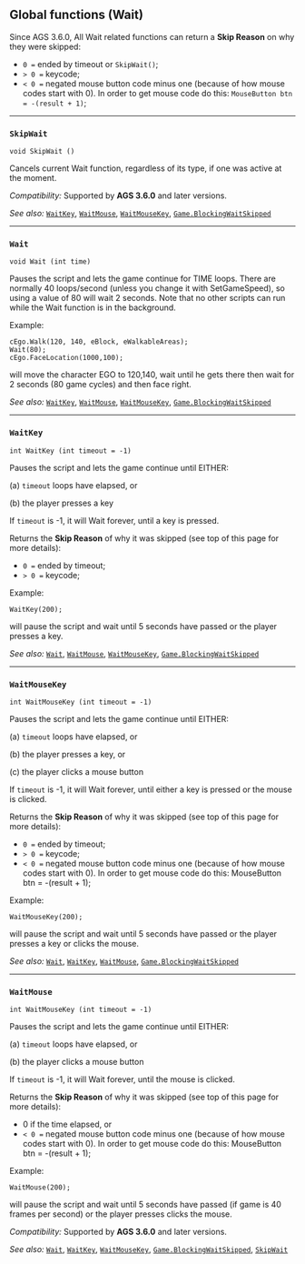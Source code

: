 ## Global functions (Wait)


Since AGS 3.6.0, All Wait related functions can return a **Skip Reason** on why they were skipped:

- `0 =` ended by timeout or `SkipWait()`;
- `> 0 =` keycode;
- `< 0 =` negated mouse button code minus one (because of how mouse codes start with 0). In order to get mouse code do this: `MouseButton btn = -(result + 1)`;


---

### `SkipWait`

    void SkipWait ()

Cancels current Wait function, regardless of its type, if one was active at the moment.

*Compatibility:* Supported by **AGS 3.6.0** and later versions.

*See also:* [`WaitKey`](Globalfunctions_General#waitkey),
[`WaitMouse`](Globalfunctions_General#waitmouse),
[`WaitMouseKey`](Globalfunctions_General#waitmousekey),
[`Game.BlockingWaitSkipped`](Game#blockingwaitskipped)

---

### `Wait`

    void Wait (int time)

Pauses the script and lets the game continue for TIME loops. There are
normally 40 loops/second (unless you change it with SetGameSpeed), so
using a value of 80 will wait 2 seconds. Note that no other scripts can
run while the Wait function is in the background.

Example:

    cEgo.Walk(120, 140, eBlock, eWalkableAreas);
    Wait(80);
    cEgo.FaceLocation(1000,100);

will move the character EGO to 120,140, wait until he gets there then
wait for 2 seconds (80 game cycles) and then face right.

*See also:* [`WaitKey`](Globalfunctions_General#waitkey),
[`WaitMouse`](Globalfunctions_General#waitmouse),
[`WaitMouseKey`](Globalfunctions_General#waitmousekey),
[`Game.BlockingWaitSkipped`](Game#blockingwaitskipped)

---

### `WaitKey`

    int WaitKey (int timeout = -1)

Pauses the script and lets the game continue until EITHER:

\(a) `timeout` loops have elapsed, or

\(b) the player presses a key

If `timeout` is -1, it will Wait forever, until a key is pressed.

Returns the **Skip Reason** of why it was skipped (see top of this page for more details):

- `0 =` ended by timeout;
- `> 0 =` keycode;

Example:

    WaitKey(200);

will pause the script and wait until 5 seconds have passed or the player
presses a key.

*See also:* [`Wait`](Globalfunctions_Wait#wait),
[`WaitMouse`](Globalfunctions_General#waitmouse),
[`WaitMouseKey`](Globalfunctions_Wait#waitmousekey),
[`Game.BlockingWaitSkipped`](Game#blockingwaitskipped)

---

### `WaitMouseKey`

    int WaitMouseKey (int timeout = -1)

Pauses the script and lets the game continue until EITHER:

\(a) `timeout` loops have elapsed, or

\(b) the player presses a key, or

\(c) the player clicks a mouse button

If `timeout` is -1, it will Wait forever, until either a key is pressed or the mouse is clicked.

Returns the **Skip Reason** of why it was skipped (see top of this page for more details):

- `0 =` ended by timeout;
- `> 0 =` keycode;
- `< 0 =` negated mouse button code minus one (because of how mouse codes start with 0). In order to get mouse code do this: MouseButton btn = -(result + 1);

Example:

    WaitMouseKey(200);

will pause the script and wait until 5 seconds have passed or the player
presses a key or clicks the mouse.

*See also:* [`Wait`](Globalfunctions_Wait#wait), 
[`WaitKey`](Globalfunctions_Wait#waitkey),
[`WaitMouse`](Globalfunctions_General#waitmouse),
[`Game.BlockingWaitSkipped`](Game#blockingwaitskipped)

---

### `WaitMouse`

    int WaitMouseKey (int timeout = -1)

Pauses the script and lets the game continue until EITHER:

\(a) `timeout` loops have elapsed, or

\(b) the player clicks a mouse button

If `timeout` is -1, it will Wait forever, until the mouse is clicked.

Returns the **Skip Reason** of why it was skipped (see top of this page for more details):

- 0 if the time elapsed, or 
- `< 0 =` negated mouse button code minus one (because of how mouse codes start with 0). In order to get mouse code do this: MouseButton btn = -(result + 1);

Example:

    WaitMouse(200);

will pause the script and wait until 5 seconds have passed (if game is 40 frames per second) or the player
presses clicks the mouse.


*Compatibility:* Supported by **AGS 3.6.0** and later versions.

*See also:* [`Wait`](Globalfunctions_Wait#wait), 
[`WaitKey`](Globalfunctions_Wait#waitkey), 
[`WaitMouseKey`](Globalfunctions_Wait#waitmousekey),
[`Game.BlockingWaitSkipped`](Game#blockingwaitskipped),
[`SkipWait`](Globalfunctions_Wait#skipwait)